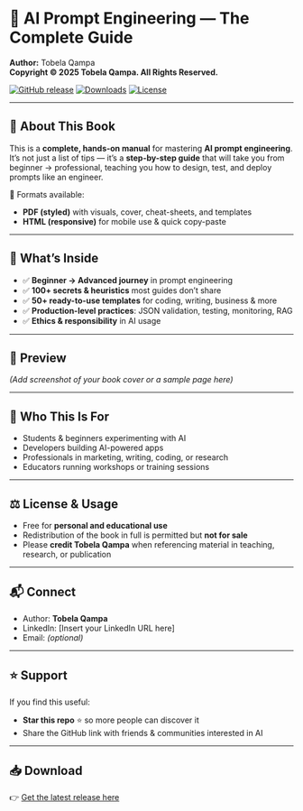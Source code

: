 # 📖 AI Prompt Engineering — The Complete Guide
**Author:** Tobela Qampa  
**Copyright © 2025 Tobela Qampa. All Rights Reserved.**

[![GitHub release](https://img.shields.io/github/v/release/heisizzy/Prompt-Engineering?color=blue)](https://github.com/heisizzy/Prompt-Engineering/releases)
[![Downloads](https://img.shields.io/github/downloads/heisizzy/Prompt-Engineering/total?color=green)](https://github.com/heisizzy/Prompt-Engineering/releases)
[![License](https://img.shields.io/badge/license-All%20Rights%20Reserved-red)](LICENSE)

---

## 🔎 About This Book
This is a **complete, hands-on manual** for mastering **AI prompt engineering**.  
It’s not just a list of tips — it’s a **step-by-step guide** that will take you from beginner → professional, teaching you how to design, test, and deploy prompts like an engineer.

📘 Formats available:
- **PDF (styled)** with visuals, cover, cheat-sheets, and templates  
- **HTML (responsive)** for mobile use & quick copy-paste  

---

## 📂 What’s Inside
- ✅ **Beginner → Advanced journey** in prompt engineering  
- ✅ **100+ secrets & heuristics** most guides don’t share  
- ✅ **50+ ready-to-use templates** for coding, writing, business & more  
- ✅ **Production-level practices**: JSON validation, testing, monitoring, RAG  
- ✅ **Ethics & responsibility** in AI usage  

---

## 📸 Preview
*(Add screenshot of your book cover or a sample page here)*  

---

## 🚀 Who This Is For
- Students & beginners experimenting with AI  
- Developers building AI-powered apps  
- Professionals in marketing, writing, coding, or research  
- Educators running workshops or training sessions  

---

## ⚖️ License & Usage
- Free for **personal and educational use**  
- Redistribution of the book in full is permitted but **not for sale**  
- Please **credit Tobela Qampa** when referencing material in teaching, research, or publication  

---

## 📬 Connect
- Author: **Tobela Qampa**  
- LinkedIn: [Insert your LinkedIn URL here]  
- Email: *(optional)*  

---

## ⭐ Support
If you find this useful:  
- **Star this repo** ⭐ so more people can discover it  
- Share the GitHub link with friends & communities interested in AI  

---

## 📥 Download
👉 [Get the latest release here](https://github.com/heisizzy/Prompt-Engineering/releases)

